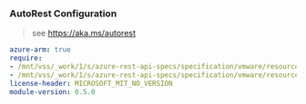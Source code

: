 ### AutoRest Configuration

> see https://aka.ms/autorest

``` yaml
azure-arm: true
require:
- /mnt/vss/_work/1/s/azure-rest-api-specs/specification/vmware/resource-manager/readme.md
- /mnt/vss/_work/1/s/azure-rest-api-specs/specification/vmware/resource-manager/readme.go.md
license-header: MICROSOFT_MIT_NO_VERSION
module-version: 0.5.0
```